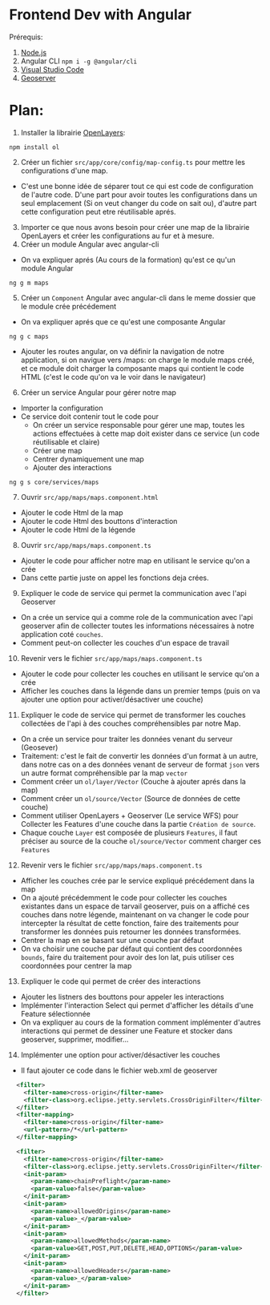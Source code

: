 # Frontend Dev with Angular

Prérequis:

1.  [Node.js](https://nodejs.org/en/)
2.  Angular CLI `npm i -g @angular/cli`
3.  [Visual Studio Code](https://code.visualstudio.com/)
4.  [Geoserver](https://geoserver.org/)

# Plan:

1. Installer la librairie [OpenLayers](https://github.com/openlayers/openlayers):

```
npm install ol
```

2. Créer un fichier `src/app/core/config/map-config.ts` pour mettre les configurations d'une map.

- C'est une bonne idée de séparer tout ce qui est code de configuration de l'autre code. D'une part pour avoir toutes les configurations dans un seul emplacement (Si on veut changer du code on sait ou), d'autre part cette configuration peut etre réutilisable aprés.

3. Importer ce que nous avons besoin pour créer une map de la librairie OpenLayers et créer les configurations au fur et à mesure.
4. Créer un module Angular avec angular-cli

- On va expliquer aprés (Au cours de la formation) qu'est ce qu'un module Angular

```
ng g m maps
```

5. Créer un `Component` Angular avec angular-cli dans le meme dossier que le module crée précédement

- On va expliquer aprés que ce qu'est une composante Angular

```
ng g c maps
```
- Ajouter les routes angular, on va définir la navigation de notre application, si on navigue vers /maps: on charge le module maps créé, et ce module doit charger la composante maps qui contient le code HTML (c'est le code qu'on va le voir dans le navigateur)

6. Créer un service Angular pour gérer notre map

- Importer la configuration
- Ce service doit contenir tout le code pour
  - On créer un service responsable pour gérer une map, toutes les actions effectuées à cette map doit exister dans ce service (un code réutilisable et claire)
  - Créer une map
  - Centrer dynamiquement une map
  - Ajouter des interactions

```
ng g s core/services/maps
```

7. Ouvrir `src/app/maps/maps.component.html`

- Ajouter le code Html de la map
- Ajouter le code Html des bouttons d'interaction
- Ajouter le code Html de la légende

8. Ouvrir `src/app/maps/maps.component.ts`

- Ajouter le code pour afficher notre map en utilisant le service qu'on a crée
- Dans cette partie juste on appel les fonctions deja crées.

9. Expliquer le code de service qui permet la communication avec l'api Geoserver

- On a crée un service qui a comme role de la communication avec l'api geoserver afin de collecter toutes les informations nécessaires à notre application coté `couches`.
- Comment peut-on collecter les couches d'un espace de travail

10. Revenir vers le fichier `src/app/maps/maps.component.ts`

- Ajouter le code pour collecter les couches en utilisant le service qu'on a crée
- Afficher les couches dans la légende dans un premier temps (puis on va ajouter une option pour activer/désactiver une couche)

11. Expliquer le code de service qui permet de transformer les couches collectées de l'api à des couches compréhensibles par notre Map.

- On a crée un service pour traiter les données venant du serveur (Geosever)
- Traitement: c'est le fait de convertir les données d'un format à un autre, dans notre cas on a des données venant de serveur de format `json` vers un autre format compréhensible par la map `vector`
- Comment créer un `ol/layer/Vector` (Couche à ajouter aprés dans la map)
- Comment créer un `ol/source/Vector` (Source de données de cette couche)
- Comment utiliser OpenLayers + Geoserver (Le service WFS) pour Collecter les Features d'une couche dans la partie `Création de source`.
- Chaque couche `Layer` est composée de plusieurs `Features`, il faut préciser au source de la couche `ol/source/Vector` comment charger ces `Features`

12. Revenir vers le fichier `src/app/maps/maps.component.ts`

- Afficher les couches crée par le service expliqué précédement dans la map
- On a ajouté précédemment le code pour collecter les couches existantes dans un espace de tarvail geoserver, puis on a affiché ces couches dans notre légende, maintenant on va changer le code pour intercepter la résultat de cette fonction, faire des traitements pour transformer les données puis retourner les données transformées.
- Centrer la map en se basant sur une couche par défaut
- On va choisir une couche par défaut qui contient des coordonnées `bounds`, faire du traitement pour avoir des lon lat, puis utiliser ces coordonnées pour centrer la map

13. Expliquer le code qui permet de créer des interactions

- Ajouter les listners des bouttons pour appeler les interactions
- Implémenter l'interaction Select qui permet d'afficher les détails d'une Feature sélectionnée
- On va expliquer au cours de la formation comment implémenter d'autres interactions qui permet de dessiner une Feature et stocker dans geoserver, supprimer, modifier...

14. Implémenter une option pour activer/désactiver les couches

- Il faut ajouter ce code dans le fichier web.xml de geoserver

```xml
  <filter>
    <filter-name>cross-origin</filter-name>
    <filter-class>org.eclipse.jetty.servlets.CrossOriginFilter</filter-class>
  </filter>
  <filter-mapping>
    <filter-name>cross-origin</filter-name>
    <url-pattern>/*</url-pattern>
  </filter-mapping>

  <filter>
    <filter-name>cross-origin</filter-name>
    <filter-class>org.eclipse.jetty.servlets.CrossOriginFilter</filter-class>
    <init-param>
      <param-name>chainPreflight</param-name>
      <param-value>false</param-value>
    </init-param>
    <init-param>
      <param-name>allowedOrigins</param-name>
      <param-value>_</param-value>
    </init-param>
    <init-param>
      <param-name>allowedMethods</param-name>
      <param-value>GET,POST,PUT,DELETE,HEAD,OPTIONS</param-value>
    </init-param>
    <init-param>
      <param-name>allowedHeaders</param-name>
      <param-value>_</param-value>
    </init-param>
  </filter>
```
